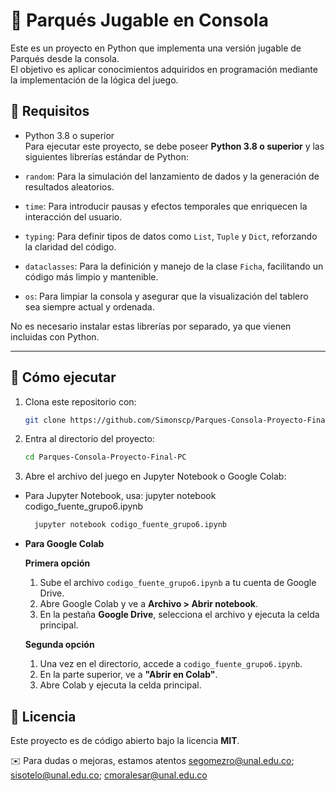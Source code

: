 # 🎲 Parqués Jugable en Consola

Este es un proyecto en Python que implementa una versión jugable de Parqués desde la consola.  
El objetivo es aplicar conocimientos adquiridos en programación mediante la implementación de la lógica del juego.

## 🚀 Requisitos
- Python 3.8 o superior  
Para ejecutar este proyecto, se debe poseer **Python 3.8 o superior** y las siguientes librerías estándar de Python:

- `random`: Para la simulación del lanzamiento de dados y la generación de resultados aleatorios.
- `time`: Para introducir pausas y efectos temporales que enriquecen la interacción del usuario.
- `typing`: Para definir tipos de datos como `List`, `Tuple` y `Dict`, reforzando la claridad del código.
- `dataclasses`: Para la definición y manejo de la clase `Ficha`, facilitando un código más limpio y mantenible.
- `os`: Para limpiar la consola y asegurar que la visualización del tablero sea siempre actual y ordenada.

No es necesario instalar estas librerías por separado, ya que vienen incluidas con Python.

---

## 📌 Cómo ejecutar
1. Clona este repositorio con:
   ```bash
   git clone https://github.com/Simonscp/Parques-Consola-Proyecto-Final-PC.git
   ```
2. Entra al directorio del proyecto:
   ```bash
   cd Parques-Consola-Proyecto-Final-PC
   ```
3. Abre el archivo del juego en Jupyter Notebook o Google Colab:
- Para Jupyter Notebook, usa:
  jupyter notebook codigo_fuente_grupo6.ipynb
   ```bash
     jupyter notebook codigo_fuente_grupo6.ipynb
   ```
- **Para Google Colab**

  **Primera opción**  
  1. Sube el archivo `codigo_fuente_grupo6.ipynb` a tu cuenta de Google Drive.  
  2. Abre Google Colab y ve a **Archivo > Abrir notebook**.  
  3. En la pestaña **Google Drive**, selecciona el archivo y ejecuta la celda principal.  

  **Segunda opción**  
  1. Una vez en el directorio, accede a `codigo_fuente_grupo6.ipynb`.  
  2. En la parte superior, ve a **"Abrir en Colab"**.  
  3. Abre Colab y ejecuta la celda principal.  
  


## 📄 Licencia
Este proyecto es de código abierto bajo la licencia **MIT**.

✉️ Para dudas o mejoras, estamos atentos
segomezro@unal.edu.co; sisotelo@unal.edu.co; cmoralesar@unal.edu.co

